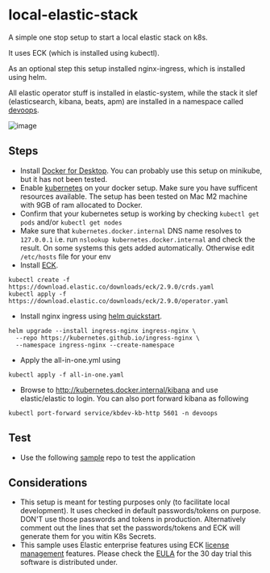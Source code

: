 # local-elastic-stack
A simple one stop setup to start a local elastic stack on k8s. 

It uses ECK (which is installed using kubectl). 

As an optional step this setup installed nginx-ingress, which is installed using helm.

All elastic operator stuff is installed in elastic-system, while the stack it slef (elasticsearch, kibana, beats, apm) are  installed in a namespace called [devoops](https://www.youtube.com/watch?v=Pg3uPXTDFbk).  

![image](https://user-images.githubusercontent.com/72706/120281976-e7e1b800-c2b9-11eb-980f-d4a4c7b6773d.png)


## Steps
- Install [Docker for Desktop](https://docs.docker.com/engine/install/). You can probably use this setup on minikube, but it has not been tested.
- Enable [kubernetes](https://docs.docker.com/desktop/kubernetes/) on your docker setup.  Make sure you have sufficent resources available. The setup has been tested on Mac M2 machine with 9GB of ram allocated to Docker.
- Confirm that your kubernetes setup is working by checking `kubectl get pods`  and/or `kubectl get nodes` 
- Make sure that `kubernetes.docker.internal` DNS name resolves to `127.0.0.1` i.e. run `nslookup kubernetes.docker.internal` and check the result. On some systems this gets added automatically. Otherwise edit `/etc/hosts` file for your env  
- Install [ECK](https://www.elastic.co/guide/en/cloud-on-k8s/current/k8s-deploy-eck.html).

```
kubectl create -f https://download.elastic.co/downloads/eck/2.9.0/crds.yaml
kubectl apply -f https://download.elastic.co/downloads/eck/2.9.0/operator.yaml

```

- Install nginx ingress using [helm quickstart](https://kubernetes.github.io/ingress-nginx/deploy/#quick-start).
```
helm upgrade --install ingress-nginx ingress-nginx \
  --repo https://kubernetes.github.io/ingress-nginx \
  --namespace ingress-nginx --create-namespace
```

- Apply the all-in-one.yml using 
```
kubectl apply -f all-in-one.yaml
```

- Browse to http://kubernetes.docker.internal/kibana and use elastic/elastic to login. You can also port forward kibana as following

```
kubectl port-forward service/kbdev-kb-http 5601 -n devoops
```

## Test
 - Use the following [sample](https://github.com/geoaxis/elastic-k8s-in-7mins-samples) repo to test the application
 
## Considerations 
 - This setup is meant for testing purposes only (to facilitate local development). It uses checked in default passwords/tokens on purpose. DON'T use those passwords and tokens in production. Alternatively comment out the lines that set the passwords/tokens and ECK will generate them for you witin K8s Secrets.
 - This sample uses Elastic enterprise features using ECK [license management](https://www.elastic.co/guide/en/cloud-on-k8s/current/k8s-licensing.html) features. Please check the [EULA](https://www.elastic.co/eula) for the 30 day trial this software is distributed under. 
